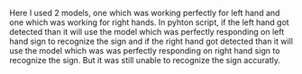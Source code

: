 Here I used 2 models, one which was working perfectly for left hand and one which was working for right hands. In pyhton script, if the left hand got detected than it will use the model which was perfectly responding on left hand sign to recognize the sign and if the right hand got detected than it will use the model which was was perfectly responding on right hand sign to recognize the sign. But it was still unable to recognize the sign accuratly. 
